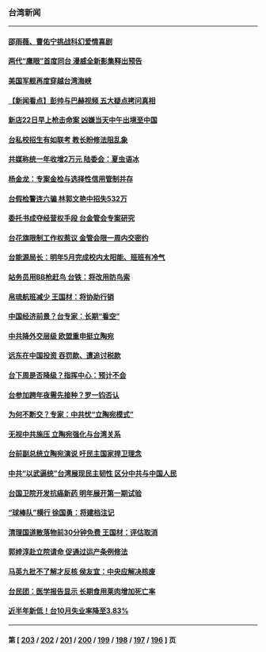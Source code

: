 ### 台湾新闻
---
#### [邵雨薇、曹佑宁挑战科幻爱情喜剧](../../pages/ncid1349361/n13393057.md) 
#### [两代“鹰眼”首度同台 漫威全新影集释出预告](../../pages/ncid1349361/n13392432.md) 
#### [美国军舰再度穿越台湾海峡](../../pages/ncid1349361/n13392429.md) 
#### [【新闻看点】彭帅与巴赫视频 五大疑点拷问真相](../../pages/ncid1349361/n13391932.md) 
#### [新店22日早上枪击命案 凶嫌当天中午出境至中国](../../pages/ncid1349361/n13392362.md) 
#### [台私校招生有如联考 教长盼修法阻乱象](../../pages/ncid1349361/n13391171.md) 
#### [共媒称统一年收增2万元 陆委会：夏虫语冰](../../pages/ncid1349361/n13391262.md) 
#### [杨金龙：专案金检与选择性信用管制并存](../../pages/ncid1349361/n13391198.md) 
#### [台假检警连六骗 林郭文艳中招失532万](../../pages/ncid1349361/n13391301.md) 
#### [委托书成夺经营权手段 台金管会专案研究](../../pages/ncid1349361/n13391308.md) 
#### [台花旗限制工作权惹议 金管会限一周内交密约](../../pages/ncid1349361/n13391313.md) 
#### [台能源局长：明年5月完成校内太阳能、班班有冷气](../../pages/ncid1349361/n13391157.md) 
#### [站务员用BB枪赶鸟 台铁：将改用防鸟索](../../pages/ncid1349361/n13391155.md) 
#### [帛琉航班减少 王国材：将协助行销](../../pages/ncid1349361/n13391152.md) 
#### [中国经济前景？台专家：长期“看空”](../../pages/ncid1349361/n13391249.md) 
#### [中共降外交层级  欧盟重申挺立陶宛](../../pages/ncid1349361/n13391149.md) 
#### [远东在中国投资 吞罚款、遭追讨税款](../../pages/ncid1349361/n13391205.md) 
#### [台下周是否降级？指挥中心：预计不会](../../pages/ncid1349361/n13391125.md) 
#### [台参加跨年夜需先接种？罗一钧否认](../../pages/ncid1349361/n13391123.md) 
#### [为何不断交？专家：中共忧“立陶宛模式”](../../pages/ncid1349361/n13391448.md) 
#### [无视中共施压 立陶宛强化与台湾关系](../../pages/ncid1349361/n13390090.md) 
#### [台前副总统立陶宛演说 吁民主国家捍卫理念](../../pages/ncid1349361/n13391373.md) 
#### [中共“以武逼统”台湾展现民主韧性 区分中共与中国人民](../../pages/ncid1349361/n13391244.md) 
#### [台国卫院开发抗癌新药 明年展开第一期试验](../../pages/ncid1349361/n13391380.md) 
#### [“球棒队”横行 徐国勇：将建档注记](../../pages/ncid1349361/n13391159.md) 
#### [清理国道散落物前30分钟免费 王国材：评估取消](../../pages/ncid1349361/n13391169.md) 
#### [郭婞淳赴立院请命 促通过运产条例修法](../../pages/ncid1349361/n13391310.md) 
#### [马英九批不了解才反核 侯友宜：中央应解决核废](../../pages/ncid1349361/n13391305.md) 
#### [台民团：医学报告显示 长期食用莱肉增加死亡率](../../pages/ncid1349361/n13391303.md) 
#### [近半年新低！台10月失业率降至3.83%](../../pages/ncid1349361/n13391164.md) 

---
#### 第 [ [203](./203.md) / [202](./202.md) / [201](./201.md) / [200](./200.md) / [199](./199.md) / [198](./198.md) / [197](./197.md) / [196](./196.md) ] 页

